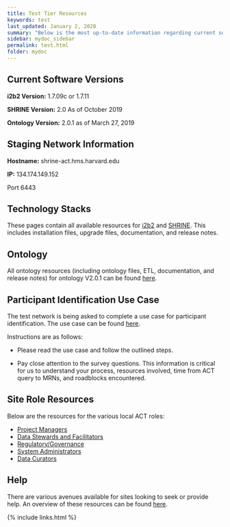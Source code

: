 ```yaml
---
title: Test Tier Resources
keywords: test
last_updated: January 2, 2020
summary: "Below is the most up-to-date information regarding current software, network, and technology requirements for sites with a Test node. It also includes additional documentation for the Test nodes, including the participant identification use case."
sidebar: mydoc_sidebar
permalink: test.html
folder: mydoc
---
```


## Current Software Versions
**i2b2 Version:** 1.7.09c or 1.7.11 

**SHRINE Version:** 2.0 As of October 2019 

**Ontology Version:** 2.0.1 as of March 27, 2019 


## Staging Network Information 
**Hostname:** shrine-act.hms.harvard.edu  

**IP:** 134.174.149.152
 
Port 6443 

## Technology Stacks 
These pages contain all available resources for [i2b2](https://pottmar.github.io/ACT-test/i2b2.html) and [SHRINE](https://pottmar.github.io/ACT-test/shrine.html). This includes installation files, upgrade files, documentation, and release notes.

## Ontology
All ontology resources (including ontology files, ETL, documentation, and release notes) for ontology V2.0.1 can be found [here](https://pottmar.github.io/ACT-test/ontology.html).

## Participant Identification Use Case
The test network is being asked to complete a use case for participant identification. The use case can be found [here](https://pitt.box.com/s/m77qy7rmby7iwievb16izltwk64i9scx).

Instructions are as follows:

* Please read the use case and follow the outlined steps.

* Pay close attention to the survey questions. This information is critical for us to understand your process, resources involved, time from ACT query to MRNs, and roadblocks encountered.   

## Site Role Resources
Below are the resources for the various local ACT roles:
* [Project Managers](https://pottmar.github.io/ACT-test/project_managers.html)
* [Data Stewards and Facilitators](https://pottmar.github.io/ACT-test/data_stewards.html)
* [Regulatory/Governance](https://pottmar.github.io/ACT-test/regulatory.html)
* [System Administrators](https://pottmar.github.io/ACT-test/system_administrators.html)
* [Data Curators](https://pottmar.github.io/ACT-test/data_curators.html)

## Help
There are various avenues available for sites looking to seek or provide help. An overview of these resources can be found [here](https://pottmar.github.io/ACT-test/help.html).


{% include links.html %}
